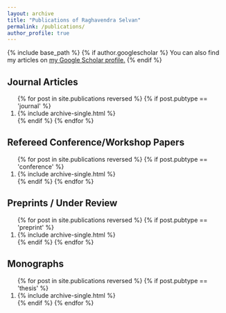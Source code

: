 ```yaml
---
layout: archive
title: "Publications of Raghavendra Selvan"
permalink: /publications/
author_profile: true
---
```


{% include base_path %}
{% if author.googlescholar %}
You can also find my articles on <u><a href="{{author.googlescholar}}">my Google Scholar profile</a>.</u>
{% endif %}




Journal Articles
---
<ol>
{% for post in site.publications reversed %}
  {% if post.pubtype == 'journal' %}
     <li> {% include archive-single.html %} </li>
  {% endif %}
{% endfor %}
</ol>

Refereed Conference/Workshop Papers
---
<ol>
{% for post in site.publications reversed %}
  {% if post.pubtype == 'conference' %} 
  <li>    {% include archive-single.html %} </li>
  {% endif %}
{% endfor %}
</ol>

Preprints / Under Review
---
<ol>
{% for post in site.publications reversed %}
  {% if post.pubtype == 'preprint' %}
      <li> {% include archive-single.html %} </li>
  {% endif %}
{% endfor %}
</ol>

Monographs
---
<ol>
{% for post in site.publications reversed %}
  {% if post.pubtype == 'thesis' %}
   <li>   {% include archive-single.html %} </li>
  {% endif %}
{% endfor %}
</ol>


<!-- Peer-reviewing
---
Peer-reviewing is important to keep maintain scientific standards and to contribute to the research community. I also use it as an opportunity to read and keep abrest with new work. However, in the current Machine Learning research climate the reviewing load is quite hectic and takes up a considerable amount of my work time. I will try to maintain a count of all the reviewing I have done/will do to account for my time.

* Conferences/Workshops
   * International Conference on Learning Representations (ICLR) [2]
   * International Symposium on Biomedical Imaging (ISBI) [5]
   * Workshop on Medical Imaging meets NeurIPS (medNeurIPS) [10]
   * Medical Imaging Computing and Computer Assisted Intervention (MICCAI) [26]
   * Medical Imaging with Deep Learning (MIDL) [20]
   * Medical Image Understanding and Analysis (MIUA) [3]
   * Neural Information Processing Systems (NeurIPS) [7]

* Journals
   * German Journal of Artificial Intelligence [1]
   * Briefings in Bioinformatics [1]
   * Journal of Machine Learning Research [2]
   * Medical Image Analysis [1]
   * Machine Learning for Biomedical Imaging [13]
   * Pattern Recognition and Machine Intelligence [2]
   * Transactions on Medical Imaging [4]
-->
